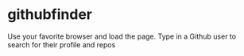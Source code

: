 # githubfinder

Use your favorite browser and load the page.
Type in a Github user to search for their profile and repos
